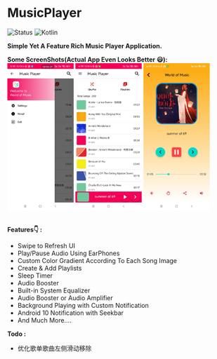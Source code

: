# MusicPlayer
![Status](https://img.shields.io/badge/Status-Active-brightgreen)
![Kotlin](https://img.shields.io/badge/Kotlin-100%25-brightgreen)

<b>Simple Yet A Feature Rich Music Player Application.</b></br>


<b>Some ScreenShots(Actual App Even Looks Better 😃):</b></br>
<img src="https://github.com/xuhuabao/MusicPlayer/blob/master/music_player_screenshots/01.jpg" width=30% height=30%/>
<img src="https://github.com/xuhuabao/MusicPlayer/blob/master/music_player_screenshots/02.jpg" width=30% height=30%/>
<img src="https://github.com/xuhuabao/MusicPlayer/blob/master/music_player_screenshots/03.jpg" width=30% height=30%/>
<br>
<br>
  
 <b>Features👇 : </b>
<ul>
<li>Swipe to Refresh UI
<li>Play/Pause Audio Using EarPhones
<li>Custom Color Gradient According To Each Song Image
<li>Create & Add Playlists
<li>Sleep Timer
<li>Audio Booster
<li>Built-in System Equalizer
<li>Audio Booster or Audio Amplifier
<li>Background Playing with Custom Notification
<li>Android 10 Notification with Seekbar
<li>And Much More....
</ul>

<b>Todo : </b>
<ul>
<li> 优化歌单歌曲左侧滑动移除
</ul>